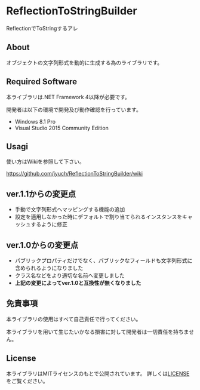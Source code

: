 # ReflectionToStringBuilder
ReflectionでToStringするアレ

## About
オブジェクトの文字列形式を動的に生成する為のライブラリです。

## Required Software
本ライブラリは.NET Framework 4以降が必要です。

開発者は以下の環境で開発及び動作確認を行っています。

- Windows 8.1 Pro
- Visual Studio 2015 Community Edition

## Usagi
使い方はWikiを参照して下さい。

https://github.com/jyuch/ReflectionToStringBuilder/wiki

## ver.1.1からの変更点
- 手動で文字列形式へマッピングする機能の追加
- 設定を適用しなかった時にデフォルトで割り当てられるインスタンスをキャッシュするように修正

## ver.1.0からの変更点
- パブリックプロパティだけでなく、パブリックなフィールドも文字列形式に含められるようになりました
- クラス名などをより適切な名前へ変更しました
- **上記の変更によってver.1.0と互換性が無くなりました**

## 免責事項
本ライブラリの使用はすべて自己責任で行ってください。

本ライブラリを用いて生じたいかなる損害に対して開発者は一切責任を持ちません。

## License
本ライブラリはMITライセンスのもとで公開されています。
詳しくは[LICENSE](./LICENSE)をご覧ください。

